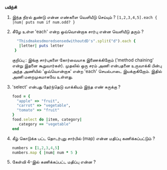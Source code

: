 __பயிற்சி__


1) இந்த நிரல் துண்டு என்ன எண்களை வெளியீடு செய்யும் ?
   `[1,2,3,4,5].each { |num| puts num if num.odd? }`

2) கீழே உள்ள 'each' என்ற ஒவ்வொன்றாக சார்பு என்ன வெளியீடு தரும் ?
   ```ruby
     "ThisdmakesdmoredsensedwithoutdD's".split("d").each {
      |letter| puts letter
    }
   ```

   குறிப்பு : இங்கு சார்புகளை கோர்வையாக இணைக்கிறோம் ('method chaining' என்று இதனை கூறுவார்கள்). முதலில் ஒரு சரம்        அணி என்பதனை உருவாக்கி பின்பு அந்த அணியில் 'ஒவ்வொன்றாக' என்ற 'each' செயல்பாடை இயக்குகிறோம். இதில் அணி          மறைமுகமாகவே உள்ளது.
   
3) 'select' என்பது தேர்ந்தெடு வாக்கியம் இந்த எண் சுருக்கு ?
   ```ruby
   food = {
     "apple" => "fruit",
     "carrot" => "vegetable",
     "tomato" => "fruit"
   }
   food.select do |item, category|
      category == "vegetable"
   end
   ```

4) கீழ் கொடுக்க பட்ட தொடர்புறு சார்பில் (map) என்ன மதிப்பு கணிக்கப்பட்டும் ?
   ```ruby
   numbers = [1,2,3,4,5]
   numbers.map { |num| num * 5 }
   ```

5) கேள்வி 4-இல் கணிக்கப்பட்ட மதிப்பு என்ன ?

